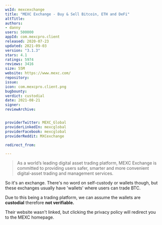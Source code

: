 ```yaml
---
wsId: mexcexchange
title: "MEXC Exchange - Buy & Sell Bitcoin, ETH and DeFi"
altTitle: 
authors:
- danny
users: 500000
appId: com.mexcpro.client
released: 2020-07-23
updated: 2021-09-03
version: "3.1.3"
stars: 4.1
ratings: 5974
reviews: 3416
size: 55M
website: https://www.mexc.com/
repository: 
issue: 
icon: com.mexcpro.client.png
bugbounty: 
verdict: custodial
date: 2021-08-21
signer: 
reviewArchive:


providerTwitter: MEXC_Global
providerLinkedIn: mexcglobal
providerFacebook: mexcglobal
providerReddit: MXCexchange

redirect_from:

---
```



> As a world’s leading digital asset trading platform, MEXC Exchange is committed to providing users safer, smarter and more convenient digital-asset trading and management services.

So it's an exchange. There's no word on self-custody or wallets though, but these exchanges usually have 'wallets' where users can trade BTC.

Due to this being a trading platform, we can assume the wallets are **custodial** therefore **not verifiable.**

Their website wasn't linked, but clicking the privacy policy will redirect you to the MEXC homepage.
